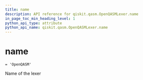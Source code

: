 ```yaml
---
title: name
description: API reference for qiskit.qasm.OpenQASMLexer.name
in_page_toc_min_heading_level: 1
python_api_type: attribute
python_api_name: qiskit.qasm.OpenQASMLexer.name
---
```


# name

<span id="qiskit.qasm.OpenQASMLexer.name" />

`= 'OpenQASM'`

Name of the lexer

